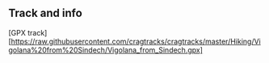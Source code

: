 ## Track and info

[GPX track][https://raw.githubusercontent.com/cragtracks/cragtracks/master/Hiking/Vigolana%20from%20Sindech/Vigolana_from_Sindech.gpx]

